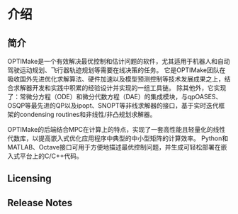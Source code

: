 # 介绍

## 简介
OPTIMake是一个有效解决最优控制和估计问题的软件，尤其适用于机器人和自动驾驶运动规划、飞行器轨迹规划等需要在线决策的任务。
它是OPTIMake团队在吸收国外先进优化求解算法、硬件加速以及模型预测控制等技术发展成果之上，结合求解器开发和实践中积累的经验设计并实现的一组工具链。
除其他外，它实现了：常微分方程（ODE）和微分代数方程（DAE）的集成模块，与qpOASES、OSQP等最先进的QP以及ipopt、SNOPT等非线求解器的接口，基于实时迭代框架的condensing routines和非线性/非凸规划求解器。

OPTIMake的后端结合MPC在计算上的特点，实现了一套高性能且轻量化的线性代数库，以提高嵌入式优化应用程序中典型的中小型矩阵的计算效率。
Python和MATLAB、Octave接口可用于方便地描述最优控制问题，并生成可轻松部署在嵌入式平台上的C/C++代码。

## Licensing

## Release Notes
